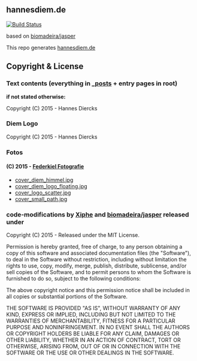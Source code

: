 ## hannesdiem.de

[![Build Status](https://travis-ci.org/Xiphe/diem-musik.de.svg?branch=master)](https://travis-ci.org/Xiphe/diem-musik.de)

based on [biomadeira/jasper](https://github.com/biomadeira/jasper)

This repo generates [hannesdiem.de](http://hannesdiem.de)

## Copyright & License

### Text contents (everything in [_posts](https://github.com/Xiphe/diem-musik.de/tree/master/_posts) + entry pages in root)

__if not stated otherwise:__

Copyright (C) 2015 - Hannes Diercks

### Diem Logo

Copyright (C) 2015 - Hannes Diercks

### Fotos

#### (C) 2015 - [Federkiel Fotografie](https://www.facebook.com/FederkielFotografie)

 - [cover_diem_himmel.jpg](https://github.com/Xiphe/diem-musik.de/blob/master/assets/images/cover_diem_himmel.jpg)
 - [cover_diem_logo_floating.jpg](https://github.com/Xiphe/diem-musik.de/blob/master/assets/images/cover_diem_logo_floating.jpg)
 - [cover_logo_scatter.jpg](https://github.com/Xiphe/diem-musik.de/blob/master/assets/images/cover_logo_scatter.jpg)
 - [cover_small_path.jpg](https://github.com/Xiphe/diem-musik.de/blob/master/assets/images/cover_small_path.jpg)

### code-modifications by [Xiphe](https://github.com/Xiphe) and [biomadeira/jasper](https://github.com/biomadeira/jasper) released under

Copyright (C) 2015 - Released under the MIT License.

Permission is hereby granted, free of charge, to any person obtaining a copy of this software and associated documentation files (the "Software"), to deal in the Software without restriction, including without limitation the rights to use, copy, modify, merge, publish, distribute, sublicense, and/or sell copies of the Software, and to permit persons to whom the Software is furnished to do so, subject to the following conditions:

The above copyright notice and this permission notice shall be included in all copies or substantial portions of the Software.

THE SOFTWARE IS PROVIDED "AS IS", WITHOUT WARRANTY OF ANY KIND, EXPRESS OR IMPLIED, INCLUDING BUT NOT LIMITED TO THE WARRANTIES OF MERCHANTABILITY, FITNESS FOR A PARTICULAR PURPOSE AND
NONINFRINGEMENT. IN NO EVENT SHALL THE AUTHORS OR COPYRIGHT HOLDERS BE LIABLE FOR ANY CLAIM, DAMAGES OR OTHER LIABILITY, WHETHER IN AN ACTION OF CONTRACT, TORT OR OTHERWISE, ARISING FROM, OUT OF OR IN CONNECTION WITH THE SOFTWARE OR THE USE OR OTHER DEALINGS IN THE SOFTWARE.

